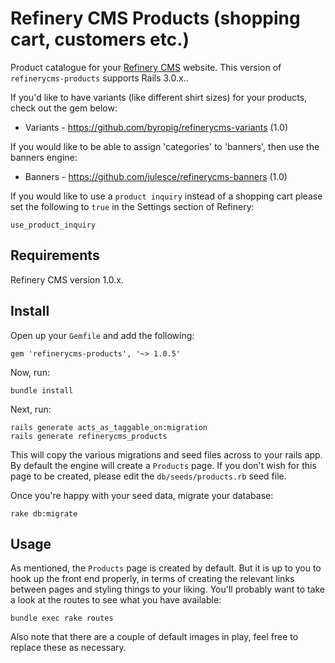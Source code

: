 # Refinery CMS Products (shopping cart, customers etc.)

Product catalogue for your [Refinery CMS](http://refinerycms.com) website. This version of `refinerycms-products` supports Rails 3.0.x..

If you'd like to have variants (like different shirt sizes) for your products, check out the gem below:

+ Variants - https://github.com/byropig/refinerycms-variants (1.0)

If you would like to be able to assign 'categories' to 'banners', then use the banners engine:

+ Banners - https://github.com/julesce/refinerycms-banners (1.0)

If you would like to use a `product inquiry` instead of a shopping cart please set the following to `true` in the Settings section of Refinery:

    use_product_inquiry

## Requirements

Refinery CMS version 1.0.x.

## Install

Open up your ``Gemfile`` and add the following:

    gem 'refinerycms-products', '~> 1.0.5'

Now, run:

    bundle install

Next, run:

    rails generate acts_as_taggable_on:migration
    rails generate refinerycms_products

This will copy the various migrations and seed files across to your rails app. By default the engine will create a `Products` page. If you don't wish for this page to be created, please edit the `db/seeds/products.rb` seed file.

Once you're happy with your seed data, migrate your database:

    rake db:migrate

## Usage

As mentioned, the `Products` page is created by default. But it is up to you to hook up the front end properly, in terms of creating the relevant links between pages and styling things to your liking. You'll probably want to take a look at the routes to see what you have available:

    bundle exec rake routes

Also note that there are a couple of default images in play, feel free to replace these as necessary.